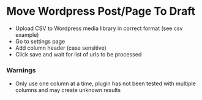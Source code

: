 # Move Wordpress Post/Page To Draft

- Upload CSV to Wordpress media library in correct format (see csv example)
- Go to settings page
- Add column header (case sensitive)
- Click save and wait for list of urls to be processed

### Warnings

- Only use one column at a time, plugin has not been tested with multiple columns and may create unknown results

